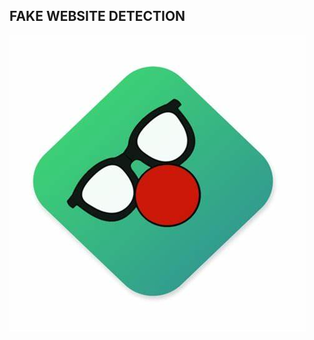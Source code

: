 ##   FAKE WEBSITE DETECTION
![](https://github.com/InzishKhan/Fake-Website-Detection/blob/main/logos.jpeg)
